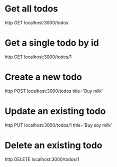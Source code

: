 # Get all todos
http GET localhost:3000/todos

# Get a single todo by id
http GET localhost:3000/todos/1

# Create a new todo
http POST localhost:3000/todos title='Buy milk'

# Update an existing todo
http PUT localhost:3000/todos/1 title='Buy soy milk'

# Delete an existing todo
http DELETE localhost:3000/todos/1